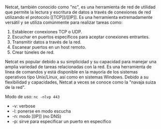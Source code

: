 Netcat, también conocido como "nc", es una herramienta de red de utilidad que permite la lectura y escritura de datos a través de conexiones de red utilizando el protocolo [[TCP]]/[[IP]]. Es una herramienta extremadamente versátil y se utiliza comúnmente para realizar tareas como:

1. Establecer conexiones TCP o UDP.
2. Escuchar en puertos específicos para aceptar conexiones entrantes.
3. Transmitir datos a través de la red.
4. Escanear puertos en un host remoto.
5. Crear túneles de red.

Netcat es popular debido a su simplicidad y su capacidad para manejar una amplia variedad de tareas relacionadas con la red. Es una herramienta de línea de comandos y está disponible en la mayoría de los sistemas operativos tipo Unix/Linux, así como en sistemas Windows. Debido a su flexibilidad y capacidades, Netcat a veces se conoce como la "navaja suiza de la red".

Modo de uso: ```nc -nlvp 443```
- -v: verbose
- -l:  ponerse en modo escucha
- -n: modo [[IP]] (no DNS)
- -p: sirve para especificar un puerto en específico